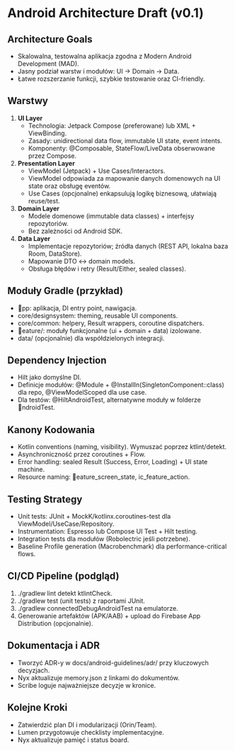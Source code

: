 ﻿# Android Architecture Draft (v0.1)

## Architecture Goals
- Skalowalna, testowalna aplikacja zgodna z Modern Android Development (MAD).
- Jasny podział warstw i modułów: UI -> Domain -> Data.
- Łatwe rozszerzanie funkcji, szybkie testowanie oraz CI-friendly.

## Warstwy
1. **UI Layer**
   - Technologia: Jetpack Compose (preferowane) lub XML + ViewBinding.
   - Zasady: unidirectional data flow, immutable UI state, event intents.
   - Komponenty: @Composable, StateFlow/LiveData obserwowane przez Compose.
2. **Presentation Layer**
   - ViewModel (Jetpack) + Use Cases/Interactors.
   - ViewModel odpowiada za mapowanie danych domenowych na UI state oraz obsługę eventów.
   - Use Cases (opcjonalne) enkapsulują logikę biznesową, ułatwiają reuse/test.
3. **Domain Layer**
   - Modele domenowe (immutable data classes) + interfejsy repozytoriów.
   - Bez zależności od Android SDK.
4. **Data Layer**
   - Implementacje repozytoriów; źródła danych (REST API, lokalna baza Room, DataStore).
   - Mapowanie DTO <-> domain models.
   - Obsługa błędów i retry (Result/Either, sealed classes).

## Moduły Gradle (przykład)
- pp: aplikacja, DI entry point, nawigacja.
- core/designsystem: theming, reusable UI components.
- core/common: helpery, Result wrappers, coroutine dispatchers.
- eature/<name>: moduły funkcjonalne (ui + domain + data) izolowane.
- data/<source> (opcjonalnie) dla współdzielonych integracji.

## Dependency Injection
- Hilt jako domyślne DI.
- Definicje modułów: @Module + @InstallIn(SingletonComponent::class) dla repo, @ViewModelScoped dla use case.
- Dla testów: @HiltAndroidTest, alternatywne moduły w folderze ndroidTest.

## Kanony Kodowania
- Kotlin conventions (naming, visibility). Wymuszać poprzez ktlint/detekt.
- Asynchroniczność przez coroutines + Flow.
- Error handling: sealed Result (Success, Error, Loading) + UI state machine.
- Resource naming: eature_screen_state, ic_feature_action.

## Testing Strategy
- Unit tests: JUnit + MockK/kotlinx.coroutines-test dla ViewModel/UseCase/Repository.
- Instrumentation: Espresso lub Compose UI Test + Hilt testing.
- Integration tests dla modułów (Robolectric jeśli potrzebne).
- Baseline Profile generation (Macrobenchmark) dla performance-critical flows.

## CI/CD Pipeline (podgląd)
1. ./gradlew lint detekt ktlintCheck.
2. ./gradlew test (unit tests) z raportami JUnit.
3. ./gradlew connectedDebugAndroidTest na emulatorze.
4. Generowanie artefaktów (APK/AAB) + upload do Firebase App Distribution (opcjonalnie).

## Dokumentacja i ADR
- Tworzyć ADR-y w docs/android-guidelines/adr/ przy kluczowych decyzjach.
- Nyx aktualizuje memory.json z linkami do dokumentów.
- Scribe loguje najważniejsze decyzje w kronice.

## Kolejne Kroki
- Zatwierdzić plan DI i modularizacji (Orin/Team).
- Lumen przygotowuje checklisty implementacyjne.
- Nyx aktualizuje pamięć i status board.
